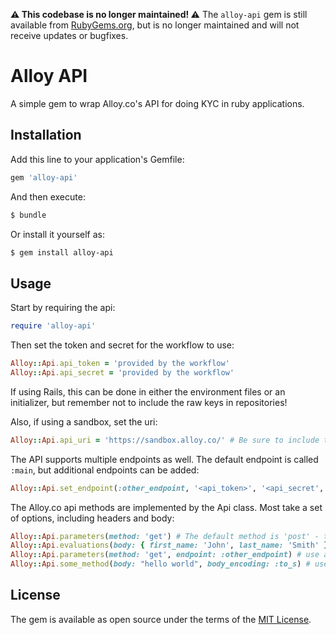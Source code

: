 **⚠️ This codebase is no longer maintained! ⚠️** The `alloy-api` gem is still available from [RubyGems.org](https://rubygems.org/gems/alloy-api), but is no longer maintained and will not receive updates or bugfixes.


# Alloy API
A simple gem to wrap Alloy.co's API for doing KYC in ruby applications.

## Installation
Add this line to your application's Gemfile:

```ruby
gem 'alloy-api'
```

And then execute:
```bash
$ bundle
```

Or install it yourself as:
```bash
$ gem install alloy-api
```

## Usage

Start by requiring the api:

```ruby
require 'alloy-api'
```

Then set the token and secret for the workflow to use:

```ruby
Alloy::Api.api_token = 'provided by the workflow'
Alloy::Api.api_secret = 'provided by the workflow'
```

If using Rails, this can be done in either the environment files or an initializer, but remember not to include the raw keys in repositories!

Also, if using a sandbox, set the uri:

```ruby
Alloy::Api.api_uri = 'https://sandbox.alloy.co/' # Be sure to include the trailing slash!
```

The API supports multiple endpoints as well. The default endpoint is called `:main`, but additional endpoints can be added:

```ruby
Alloy::Api.set_endpoint(:other_endpoint, '<api_token>', '<api_secret', '<api_uri>(optional - use for sandbox)')
```

The Alloy.co api methods are implemented by the Api class. Most take a set of options, including headers and body:

```ruby
Alloy::Api.parameters(method: 'get') # The default method is 'post' - this method will get required/optional parameters for running evaluations
Alloy::Api.evaluations(body: { first_name: 'John', last_name: 'Smith' }, headers: { 'Alloy-Refresh-Cache': 'true' }) # Runs an evaluation. Headers can be set as well, but the Content-Type and Authorization are automatic
Alloy::Api.parameters(method: 'get', endpoint: :other_endpoint) # use a different endpoint - allowing for multiple workflows to be used
Alloy::Api.some_method(body: "hello world", body_encoding: :to_s) # use to_s on the body object instead of to_json. Important for non-json uploads
```

## License
The gem is available as open source under the terms of the [MIT License](https://opensource.org/licenses/MIT).
